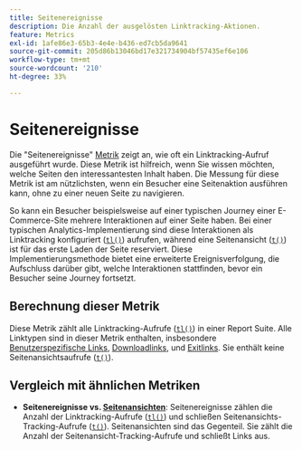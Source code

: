```yaml
---
title: Seitenereignisse
description: Die Anzahl der ausgelösten Linktracking-Aktionen.
feature: Metrics
exl-id: 1afe86e3-65b3-4e4e-b436-ed7cb5da9641
source-git-commit: 205d86b13046bd17e321734904bf57435ef6e106
workflow-type: tm+mt
source-wordcount: '210'
ht-degree: 33%

---
```


# Seitenereignisse

Die &quot;Seitenereignisse&quot; [Metrik](overview.md) zeigt an, wie oft ein Linktracking-Aufruf ausgeführt wurde. Diese Metrik ist hilfreich, wenn Sie wissen möchten, welche Seiten den interessantesten Inhalt haben. Die Messung für diese Metrik ist am nützlichsten, wenn ein Besucher eine Seitenaktion ausführen kann, ohne zu einer neuen Seite zu navigieren.

So kann ein Besucher beispielsweise auf einer typischen Journey einer E-Commerce-Site mehrere Interaktionen auf einer Seite haben. Bei einer typischen Analytics-Implementierung sind diese Interaktionen als Linktracking konfiguriert ([`tl()`](/help/implement/vars/functions/tl-method.md)) aufrufen, während eine Seitenansicht ([`t()`](/help/implement/vars/functions/t-method.md)) ist für das erste Laden der Seite reserviert. Diese Implementierungsmethode bietet eine erweiterte Ereignisverfolgung, die Aufschluss darüber gibt, welche Interaktionen stattfinden, bevor ein Besucher seine Journey fortsetzt.

## Berechnung dieser Metrik

Diese Metrik zählt alle Linktracking-Aufrufe ([`tl()`](/help/implement/vars/functions/tl-method.md)) in einer Report Suite. Alle Linktypen sind in dieser Metrik enthalten, insbesondere [Benutzerspezifische Links](../dimensions/custom-link.md), [Downloadlinks](../dimensions/download-link.md), und [Exitlinks](../dimensions/exit-link.md). Sie enthält keine Seitenansichtsaufrufe ([`t()`](/help/implement/vars/functions/t-method.md)).

## Vergleich mit ähnlichen Metriken

* **Seitenereignisse vs. [Seitenansichten](page-views.md)**: Seitenereignisse zählen die Anzahl der Linktracking-Aufrufe ([`tl()`](/help/implement/vars/functions/tl-method.md)) und schließen Seitenansichts-Tracking-Aufrufe ([`t()`](/help/implement/vars/functions/t-method.md)). Seitenansichten sind das Gegenteil. Sie zählt die Anzahl der Seitenansicht-Tracking-Aufrufe und schließt Links aus.

